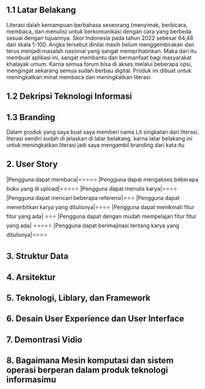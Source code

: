 ## 1.1 Latar Belakang
Literasi dalah kemampuan berbahasa seseorang (menyimak, berbicara, membaca, dan menulis) untuk berkomunikasi dengan cara yang berbeda sesuai dengan tujuannya. Skor Indonesia pada tahun 2022 sebesar 64,48 dari skala 1-100. Angka tersebut dinilai masih belum menggembirakan dan terus menjadi masalah nasional yang sangat memprihatinkan. Maka dari itu membuat aplikasi ini, sangat membantu dan bermanfaat bagi masyarakat khalayak umum. Karna semua forum bisa di akses melalui beberapa opsi, mengingat sekarang semua sudah berbau digital. Produk ini dibuat untuk meningkatkan minat membaca dan meningkatkan literasi

## 1.2 Dekripsi Teknologi Informasi

## 1.3 Branding
Dalam produk yang saya buat saya memberi nama Lit singkatan dari literasi. literasi sendiri sudah di jelaskan di latar belakang. karna latar belakang ini untuk meningkatkan literasi jadi saya mengambil branding dari kata itu


## 2. User Story
|Pengguna dapat membaca|⭐⭐⭐⭐⭐
|Pengguna dapat mengakses beberapa buku yang di upload|⭐⭐⭐⭐⭐
|Pengguna dapat menulis karya|⭐⭐⭐⭐
|Pengguna dapat mencari beberapa referensi|⭐⭐⭐
|Pengguna dapat menerbitkan karya yang ditulisnya|⭐⭐⭐⭐
|Pengguna dapat menikmati fitur fitur yang ada| ⭐⭐⭐
|Pengguna dapat dengan mudah mempelajari fitur fitur yang ada| ⭐⭐⭐⭐⭐
|Pengguna dapat berimajinasi tentang karya yang ditulisnya|⭐⭐⭐⭐


## 3. Struktur Data

## 4. Arsitektur

## 5. Teknologi, Liblary, dan Framework

## 6. Desain User Experience dan User Interface

## 7. Demontrasi Vidio

## 8. Bagaimana Mesin komputasi  dan sistem operasi berperan dalam produk teknologi informasimu
